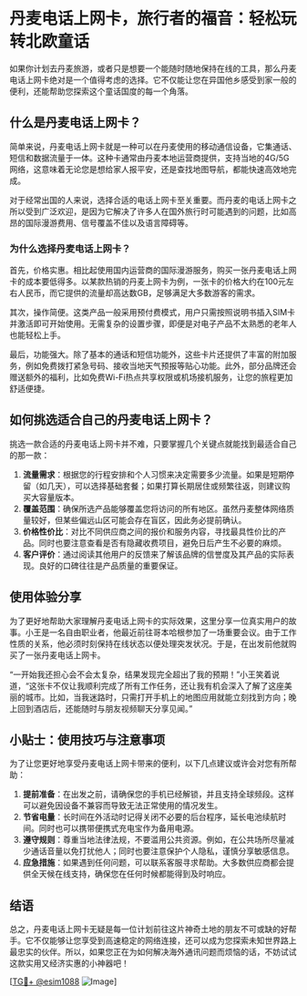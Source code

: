 # 丹麦电话上网卡，旅行者的福音：轻松玩转北欧童话

如果你计划去丹麦旅游，或者只是想要一个能随时随地保持在线的工具，那么丹麦电话上网卡绝对是一个值得考虑的选择。它不仅能让您在异国他乡感受到家一般的便利，还能帮助您探索这个童话国度的每一个角落。

## 什么是丹麦电话上网卡？

简单来说，丹麦电话上网卡就是一种可以在丹麦使用的移动通信设备，它集通话、短信和数据流量于一体。这种卡通常由丹麦本地运营商提供，支持当地的4G/5G网络，这意味着无论您是想给家人报平安，还是查找地图导航，都能快速高效地完成。

对于经常出国的人来说，选择合适的电话上网卡至关重要。而丹麦的电话上网卡之所以受到广泛欢迎，是因为它解决了许多人在国外旅行时可能遇到的问题，比如高昂的国际漫游费用、信号覆盖不佳以及语言障碍等。

### 为什么选择丹麦电话上网卡？

首先，价格实惠。相比起使用国内运营商的国际漫游服务，购买一张丹麦电话上网卡的成本要低得多。以某款热销的丹麦上网卡为例，一张卡的价格大约在100元左右人民币，而它提供的流量却高达数GB，足够满足大多数游客的需求。

其次，操作简便。这类产品一般采用预付费模式，用户只需按照说明书插入SIM卡并激活即可开始使用。无需复杂的设置步骤，即便是对电子产品不太熟悉的老年人也能轻松上手。

最后，功能强大。除了基本的通话和短信功能外，这些卡片还提供了丰富的附加服务，例如免费拨打紧急号码、接收当地天气预报等贴心功能。此外，部分品牌还会赠送额外的福利，比如免费Wi-Fi热点共享权限或机场接机服务，让您的旅程更加舒适便捷。

## 如何挑选适合自己的丹麦电话上网卡？

挑选一款合适的丹麦电话上网卡并不难，只要掌握几个关键点就能找到最适合自己的那一款：

1. **流量需求**：根据您的行程安排和个人习惯来决定需要多少流量。如果是短期停留（如几天），可以选择基础套餐；如果打算长期居住或频繁往返，则建议购买大容量版本。
2. **覆盖范围**：确保所选产品能够覆盖您将访问的所有地区。虽然丹麦整体网络质量较好，但某些偏远山区可能会存在盲区，因此务必提前确认。
3. **价格性价比**：对比不同供应商之间的报价和服务内容，寻找最具性价比的产品。同时也要注意查看是否有隐藏收费项目，避免日后产生不必要的麻烦。
4. **客户评价**：通过阅读其他用户的反馈来了解该品牌的信誉度及其产品的实际表现。良好的口碑往往是产品质量的重要保证。

## 使用体验分享

为了更好地帮助大家理解丹麦电话上网卡的实际效果，这里分享一位真实用户的故事。小王是一名自由职业者，他最近前往哥本哈根参加了一场重要会议。由于工作性质的关系，他必须时刻保持在线状态以便处理突发状况。于是，在出发前他就购买了一张丹麦电话上网卡。

“一开始我还担心会不会太复杂，结果发现完全超出了我的预期！”小王笑着说道，“这张卡不仅让我顺利完成了所有工作任务，还让我有机会深入了解了这座美丽的城市。比如，当我迷路时，只需打开手机上的地图应用就能立刻找到方向；晚上回到酒店后，还能随时与朋友视频聊天分享见闻。”

## 小贴士：使用技巧与注意事项

为了让您更好地享受丹麦电话上网卡带来的便利，以下几点建议或许会对您有所帮助：

1. **提前准备**：在出发之前，请确保您的手机已经解锁，并且支持全球频段。这样可以避免因设备不兼容而导致无法正常使用的情况发生。
2. **节省电量**：长时间在外活动时记得关闭不必要的后台程序，延长电池续航时间。同时也可以携带便携式充电宝作为备用电源。
3. **遵守规则**：尊重当地法律法规，不要滥用公共资源。例如，在公共场所尽量减少通话音量以免打扰他人；同时也要注意保护个人隐私，谨慎分享敏感信息。
4. **应急措施**：如果遇到任何问题，可以联系客服寻求帮助。大多数供应商都会提供全天候在线支持，确保您在任何时候都能得到及时响应。

## 结语

总之，丹麦电话上网卡无疑是每一位计划前往这片神奇土地的朋友不可或缺的好帮手。它不仅能够让您享受到高速稳定的网络连接，还可以成为您探索未知世界路上最忠实的伙伴。所以，如果您正在为如何解决海外通讯问题而烦恼的话，不妨试试这款实用又经济实惠的小神器吧！

[[TG💪+ @esim1088](https://t.me/s/esim1088) ![Image](https://i.postimg.cc/4NQfJmqS/Snipaste-2025-05-13-00-14-12.png)]